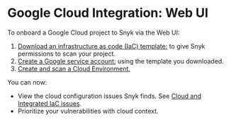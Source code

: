 # Google Cloud Integration: Web UI

To onboard a Google Cloud project to Snyk via the Web UI:

1. [Download an infrastructure as code (IaC) template:](step-1-download-service-account-iac-template-web-ui.md) to give Snyk permissions to scan your project.
2. [Create a Google service account:](step-2-create-the-google-service-account-api.md) using the template you downloaded.
3. [Create and scan a Cloud Environment.](step-3-create-and-scan-a-snyk-cloud-environment-for-google-web-ui.md)

You can now:

* View the cloud configuration issues Snyk finds. See [Cloud and Integrated IaC issues](../../../../scan-cloud-deployment/snyk-cloud/snyk-cloud-issues/).
* Prioritize your vulnerabilities with cloud context.
